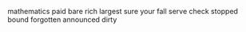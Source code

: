 mathematics paid bare rich largest sure your fall serve check stopped bound forgotten announced dirty